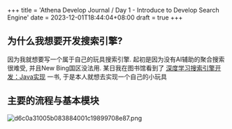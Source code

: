 +++
title = 'Athena Develop Journal / Day 1 - Introduce to Develop Search Engine'
date = 2023-12-01T18:44:04+08:00
draft = true
+++

## 为什么我想要开发搜索引擎?

因为我就想要写一个属于自己的玩具搜索引擎. 起初是因为没有AI辅助的聚合搜索很难受, 并且New Bing国区没法用. 某日我在图书馆看到了 [深度学习搜索引擎开发：Java实现](https://book.douban.com/subject/35219444/) 一书, 于是本人就想去实现一个自己的小玩具

## 主要的流程与基本模块

<img src="https://s1.imagehub.cc/images/2023/12/01/d6c0a31005b083884001c19899708e87.png" title="" alt="d6c0a31005b083884001c19899708e87.png" data-align="center">
